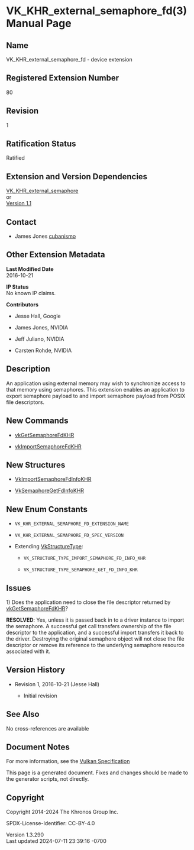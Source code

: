 # VK_KHR_external_semaphore_fd(3) Manual Page

## Name

VK_KHR_external_semaphore_fd - device extension



## <a href="#_registered_extension_number" class="anchor"></a>Registered Extension Number

80

## <a href="#_revision" class="anchor"></a>Revision

1

## <a href="#_ratification_status" class="anchor"></a>Ratification Status

Ratified

## <a href="#_extension_and_version_dependencies" class="anchor"></a>Extension and Version Dependencies

[VK_KHR_external_semaphore](https://registry.khronos.org/vulkan/specs/1.3-extensions/man/html/VK_KHR_external_semaphore.html)  
or  
[Version 1.1](#versions-1.1)  

## <a href="#_contact" class="anchor"></a>Contact

- James Jones <a
  href="https://github.com/KhronosGroup/Vulkan-Docs/issues/new?body=%5BVK_KHR_external_semaphore_fd%5D%20@cubanismo%0A*Here%20describe%20the%20issue%20or%20question%20you%20have%20about%20the%20VK_KHR_external_semaphore_fd%20extension*"
  target="_blank" rel="nofollow noopener"><em></em>cubanismo</a>

## <a href="#_other_extension_metadata" class="anchor"></a>Other Extension Metadata

**Last Modified Date**  
2016-10-21

**IP Status**  
No known IP claims.

**Contributors**  
- Jesse Hall, Google

- James Jones, NVIDIA

- Jeff Juliano, NVIDIA

- Carsten Rohde, NVIDIA

## <a href="#_description" class="anchor"></a>Description

An application using external memory may wish to synchronize access to
that memory using semaphores. This extension enables an application to
export semaphore payload to and import semaphore payload from POSIX file
descriptors.

## <a href="#_new_commands" class="anchor"></a>New Commands

- [vkGetSemaphoreFdKHR](https://registry.khronos.org/vulkan/specs/1.3-extensions/man/html/vkGetSemaphoreFdKHR.html)

- [vkImportSemaphoreFdKHR](https://registry.khronos.org/vulkan/specs/1.3-extensions/man/html/vkImportSemaphoreFdKHR.html)

## <a href="#_new_structures" class="anchor"></a>New Structures

- [VkImportSemaphoreFdInfoKHR](https://registry.khronos.org/vulkan/specs/1.3-extensions/man/html/VkImportSemaphoreFdInfoKHR.html)

- [VkSemaphoreGetFdInfoKHR](https://registry.khronos.org/vulkan/specs/1.3-extensions/man/html/VkSemaphoreGetFdInfoKHR.html)

## <a href="#_new_enum_constants" class="anchor"></a>New Enum Constants

- `VK_KHR_EXTERNAL_SEMAPHORE_FD_EXTENSION_NAME`

- `VK_KHR_EXTERNAL_SEMAPHORE_FD_SPEC_VERSION`

- Extending [VkStructureType](https://registry.khronos.org/vulkan/specs/1.3-extensions/man/html/VkStructureType.html):

  - `VK_STRUCTURE_TYPE_IMPORT_SEMAPHORE_FD_INFO_KHR`

  - `VK_STRUCTURE_TYPE_SEMAPHORE_GET_FD_INFO_KHR`

## <a href="#_issues" class="anchor"></a>Issues

1\) Does the application need to close the file descriptor returned by
[vkGetSemaphoreFdKHR](https://registry.khronos.org/vulkan/specs/1.3-extensions/man/html/vkGetSemaphoreFdKHR.html)?

**RESOLVED**: Yes, unless it is passed back in to a driver instance to
import the semaphore. A successful get call transfers ownership of the
file descriptor to the application, and a successful import transfers it
back to the driver. Destroying the original semaphore object will not
close the file descriptor or remove its reference to the underlying
semaphore resource associated with it.

## <a href="#_version_history" class="anchor"></a>Version History

- Revision 1, 2016-10-21 (Jesse Hall)

  - Initial revision

## <a href="#_see_also" class="anchor"></a>See Also

No cross-references are available

## <a href="#_document_notes" class="anchor"></a>Document Notes

For more information, see the <a
href="https://registry.khronos.org/vulkan/specs/1.3-extensions/html/vkspec.html#VK_KHR_external_semaphore_fd"
target="_blank" rel="noopener">Vulkan Specification</a>

This page is a generated document. Fixes and changes should be made to
the generator scripts, not directly.

## <a href="#_copyright" class="anchor"></a>Copyright

Copyright 2014-2024 The Khronos Group Inc.

SPDX-License-Identifier: CC-BY-4.0

Version 1.3.290  
Last updated 2024-07-11 23:39:16 -0700
